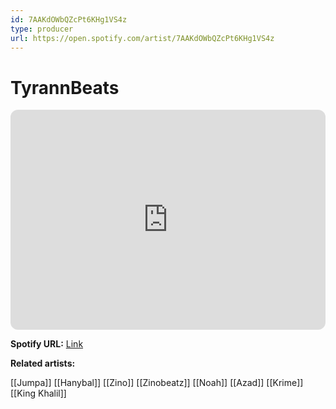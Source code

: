 ```yaml
---
id: 7AAKdOWbQZcPt6KHg1VS4z
type: producer
url: https://open.spotify.com/artist/7AAKdOWbQZcPt6KHg1VS4z
---
```

# TyrannBeats

<iframe style="border-radius:12px" src="https://open.spotify.com/embed/artist/7AAKdOWbQZcPt6KHg1VS4z" width="100%" height="352" frameBorder="0" allowfullscreen="" allow="autoplay; clipboard-write; encrypted-media; fullscreen; picture-in-picture" loading="lazy"></iframe>

**Spotify URL:** [Link](https://open.spotify.com/artist/7AAKdOWbQZcPt6KHg1VS4z)

**Related artists:**

[[Jumpa]]
[[Hanybal]]
[[Zino]]
[[Zinobeatz]]
[[Noah]]
[[Azad]]
[[Krime]]
[[King Khalil]]
